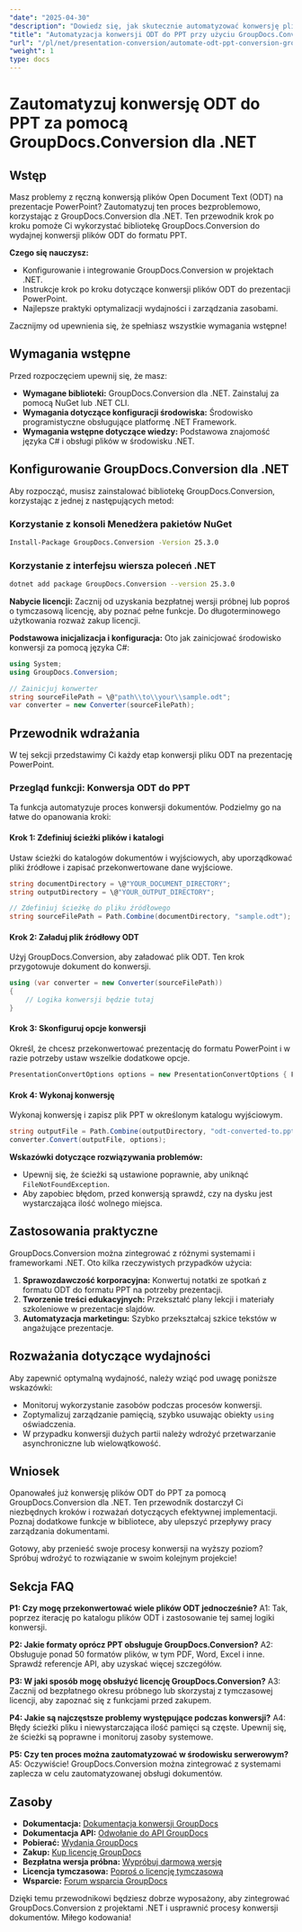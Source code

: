 ```yaml
---
"date": "2025-04-30"
"description": "Dowiedz się, jak skutecznie automatyzować konwersję plików Open Document Text (ODT) do prezentacji PowerPoint przy użyciu GroupDocs.Conversion dla .NET. Postępuj zgodnie z tym przewodnikiem krok po kroku."
"title": "Automatyzacja konwersji ODT do PPT przy użyciu GroupDocs.Conversion dla .NET | Przewodnik krok po kroku"
"url": "/pl/net/presentation-conversion/automate-odt-ppt-conversion-groupdocs-net/"
"weight": 1
type: docs
---
```

# Zautomatyzuj konwersję ODT do PPT za pomocą GroupDocs.Conversion dla .NET

## Wstęp

Masz problemy z ręczną konwersją plików Open Document Text (ODT) na prezentacje PowerPoint? Zautomatyzuj ten proces bezproblemowo, korzystając z GroupDocs.Conversion dla .NET. Ten przewodnik krok po kroku pomoże Ci wykorzystać bibliotekę GroupDocs.Conversion do wydajnej konwersji plików ODT do formatu PPT.

**Czego się nauczysz:**
- Konfigurowanie i integrowanie GroupDocs.Conversion w projektach .NET.
- Instrukcje krok po kroku dotyczące konwersji plików ODT do prezentacji PowerPoint.
- Najlepsze praktyki optymalizacji wydajności i zarządzania zasobami.

Zacznijmy od upewnienia się, że spełniasz wszystkie wymagania wstępne!

## Wymagania wstępne

Przed rozpoczęciem upewnij się, że masz:
- **Wymagane biblioteki:** GroupDocs.Conversion dla .NET. Zainstaluj za pomocą NuGet lub .NET CLI.
- **Wymagania dotyczące konfiguracji środowiska:** Środowisko programistyczne obsługujące platformę .NET Framework.
- **Wymagania wstępne dotyczące wiedzy:** Podstawowa znajomość języka C# i obsługi plików w środowisku .NET.

## Konfigurowanie GroupDocs.Conversion dla .NET

Aby rozpocząć, musisz zainstalować bibliotekę GroupDocs.Conversion, korzystając z jednej z następujących metod:

### Korzystanie z konsoli Menedżera pakietów NuGet
```bash
Install-Package GroupDocs.Conversion -Version 25.3.0
```

### Korzystanie z interfejsu wiersza poleceń .NET
```bash
dotnet add package GroupDocs.Conversion --version 25.3.0
```

**Nabycie licencji:**
Zacznij od uzyskania bezpłatnej wersji próbnej lub poproś o tymczasową licencję, aby poznać pełne funkcje. Do długoterminowego użytkowania rozważ zakup licencji.

**Podstawowa inicjalizacja i konfiguracja:**
Oto jak zainicjować środowisko konwersji za pomocą języka C#:

```csharp
using System;
using GroupDocs.Conversion;

// Zainicjuj konwerter
string sourceFilePath = \@"path\\to\\your\\sample.odt";
var converter = new Converter(sourceFilePath);
```

## Przewodnik wdrażania

W tej sekcji przedstawimy Ci każdy etap konwersji pliku ODT na prezentację PowerPoint.

### Przegląd funkcji: Konwersja ODT do PPT
Ta funkcja automatyzuje proces konwersji dokumentów. Podzielmy go na łatwe do opanowania kroki:

#### Krok 1: Zdefiniuj ścieżki plików i katalogi
Ustaw ścieżki do katalogów dokumentów i wyjściowych, aby uporządkować pliki źródłowe i zapisać przekonwertowane dane wyjściowe.

```csharp
string documentDirectory = \@"YOUR_DOCUMENT_DIRECTORY";
string outputDirectory = \@"YOUR_OUTPUT_DIRECTORY";

// Zdefiniuj ścieżkę do pliku źródłowego
string sourceFilePath = Path.Combine(documentDirectory, "sample.odt");
```

#### Krok 2: Załaduj plik źródłowy ODT
Użyj GroupDocs.Conversion, aby załadować plik ODT. Ten krok przygotowuje dokument do konwersji.

```csharp
using (var converter = new Converter(sourceFilePath))
{
    // Logika konwersji będzie tutaj
}
```

#### Krok 3: Skonfiguruj opcje konwersji
Określ, że chcesz przekonwertować prezentację do formatu PowerPoint i w razie potrzeby ustaw wszelkie dodatkowe opcje.

```csharp
PresentationConvertOptions options = new PresentationConvertOptions { Format = GroupDocs.Conversion.FileTypes.PresentationFileType.Ppt };
```

#### Krok 4: Wykonaj konwersję
Wykonaj konwersję i zapisz plik PPT w określonym katalogu wyjściowym.

```csharp
string outputFile = Path.Combine(outputDirectory, "odt-converted-to.ppt");
converter.Convert(outputFile, options);
```

**Wskazówki dotyczące rozwiązywania problemów:**
- Upewnij się, że ścieżki są ustawione poprawnie, aby uniknąć `FileNotFoundException`.
- Aby zapobiec błędom, przed konwersją sprawdź, czy na dysku jest wystarczająca ilość wolnego miejsca.

## Zastosowania praktyczne

GroupDocs.Conversion można zintegrować z różnymi systemami i frameworkami .NET. Oto kilka rzeczywistych przypadków użycia:

1. **Sprawozdawczość korporacyjna:** Konwertuj notatki ze spotkań z formatu ODT do formatu PPT na potrzeby prezentacji.
2. **Tworzenie treści edukacyjnych:** Przekształć plany lekcji i materiały szkoleniowe w prezentacje slajdów.
3. **Automatyzacja marketingu:** Szybko przekształcaj szkice tekstów w angażujące prezentacje.

## Rozważania dotyczące wydajności

Aby zapewnić optymalną wydajność, należy wziąć pod uwagę poniższe wskazówki:
- Monitoruj wykorzystanie zasobów podczas procesów konwersji.
- Zoptymalizuj zarządzanie pamięcią, szybko usuwając obiekty `using` oświadczenia.
- W przypadku konwersji dużych partii należy wdrożyć przetwarzanie asynchroniczne lub wielowątkowość.

## Wniosek

Opanowałeś już konwersję plików ODT do PPT za pomocą GroupDocs.Conversion dla .NET. Ten przewodnik dostarczył Ci niezbędnych kroków i rozważań dotyczących efektywnej implementacji. Poznaj dodatkowe funkcje w bibliotece, aby ulepszyć przepływy pracy zarządzania dokumentami.

Gotowy, aby przenieść swoje procesy konwersji na wyższy poziom? Spróbuj wdrożyć to rozwiązanie w swoim kolejnym projekcie!

## Sekcja FAQ

**P1: Czy mogę przekonwertować wiele plików ODT jednocześnie?**
A1: Tak, poprzez iterację po katalogu plików ODT i zastosowanie tej samej logiki konwersji.

**P2: Jakie formaty oprócz PPT obsługuje GroupDocs.Conversion?**
A2: Obsługuje ponad 50 formatów plików, w tym PDF, Word, Excel i inne. Sprawdź referencje API, aby uzyskać więcej szczegółów.

**P3: W jaki sposób mogę obsłużyć licencję GroupDocs.Conversion?**
A3: Zacznij od bezpłatnego okresu próbnego lub skorzystaj z tymczasowej licencji, aby zapoznać się z funkcjami przed zakupem.

**P4: Jakie są najczęstsze problemy występujące podczas konwersji?**
A4: Błędy ścieżki pliku i niewystarczająca ilość pamięci są częste. Upewnij się, że ścieżki są poprawne i monitoruj zasoby systemowe.

**P5: Czy ten proces można zautomatyzować w środowisku serwerowym?**
A5: Oczywiście! GroupDocs.Conversion można zintegrować z systemami zaplecza w celu zautomatyzowanej obsługi dokumentów.

## Zasoby
- **Dokumentacja:** [Dokumentacja konwersji GroupDocs](https://docs.groupdocs.com/conversion/net/)
- **Dokumentacja API:** [Odwołanie do API GroupDocs](https://reference.groupdocs.com/conversion/net/)
- **Pobierać:** [Wydania GroupDocs](https://releases.groupdocs.com/conversion/net/)
- **Zakup:** [Kup licencję GroupDocs](https://purchase.groupdocs.com/buy)
- **Bezpłatna wersja próbna:** [Wypróbuj darmową wersję](https://releases.groupdocs.com/conversion/net/)
- **Licencja tymczasowa:** [Poproś o licencję tymczasową](https://purchase.groupdocs.com/temporary-license/)
- **Wsparcie:** [Forum wsparcia GroupDocs](https://forum.groupdocs.com/c/conversion/10)

Dzięki temu przewodnikowi będziesz dobrze wyposażony, aby zintegrować GroupDocs.Conversion z projektami .NET i usprawnić procesy konwersji dokumentów. Miłego kodowania!